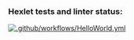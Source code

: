 ### Hexlet tests and linter status:
[![.github/workflows/HelloWorld.yml](https://github.com/MrHoldem/typescript-project-81/actions/workflows/HelloWorld.yml/badge.svg?branch=main)](https://github.com/MrHoldem/typescript-project-81/actions/workflows/HelloWorld.yml)
